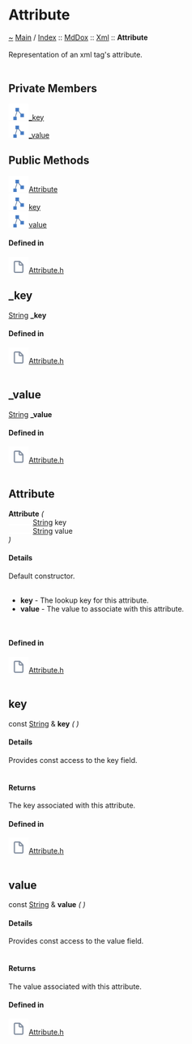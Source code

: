 <a id="attribute"></a>
<h1>Attribute</h1>
<a id="classMdDox_1_1Xml_1_1Attribute"></a>
<a id="mddoxxmlattribute"></a>
<a href="https://github.com/CharlesCarley/MdDox">~</a>
<a href="indexpage.md#main">Main</a>
<span class="inline-text">/</span>
<a href="index.md#index">Index</a>
<span class="inline-text">::</span>
<a href="namespaceMdDox.md#mddox">MdDox</a>
<span class="inline-text">::</span>
<a href="namespaceMdDox_1_1Xml.md#xml">Xml</a>
<span class="inline-text">::</span>
<span class="bold-text"><b>Attribute</b></span>
<br/>
<br/>
<span class="inline-text">Representation of an xml tag&apos;s attribute. </span>
<br/>
<br/>
<a id="private-members"></a>
<h2>Private Members</h2>
<span class="icon-list-item"><a href="#_key" class="icon-list-item"><img src="../images/class24px.svg" class="icon-list-item"/><span class="icon-list-item">_key</span>
</a>
</span>
<br/>
<span class="icon-list-item"><a href="#_value" class="icon-list-item"><img src="../images/class24px.svg" class="icon-list-item"/><span class="icon-list-item">_value</span>
</a>
</span>
<br/>
<a id="public-methods"></a>
<h2>Public Methods</h2>
<span class="icon-list-item"><a href="#attribute" class="icon-list-item"><img src="../images/class24px.svg" class="icon-list-item"/><span class="icon-list-item">Attribute</span>
</a>
</span>
<br/>
<span class="icon-list-item"><a href="#key" class="icon-list-item"><img src="../images/class24px.svg" class="icon-list-item"/><span class="icon-list-item">key</span>
</a>
</span>
<br/>
<span class="icon-list-item"><a href="#value" class="icon-list-item"><img src="../images/class24px.svg" class="icon-list-item"/><span class="icon-list-item">value</span>
</a>
</span>
<br/>
<a id="defined-in"></a>
<h4>Defined in</h4>
<span class="icon-list-item"><a href="https://github.com/CharlesCarley/MdDox/blob/master//Source/Xml/Attribute.h#L32" class="icon-list-item"><img src="../images/file24px.svg" class="icon-list-item"/><span class="icon-list-item">Attribute.h</span>
</a>
</span>
<br/>
<a id="_key"></a>
<h2>_key</h2>
<a href="namespaceMdDox.md#string">String</a>
<span class="bold-text"><b>_key</b></span>
<br/>
<a id="defined-in"></a>
<h4>Defined in</h4>
<span class="icon-list-item"><a href="https://github.com/CharlesCarley/MdDox/blob/master//Source/Xml/Attribute.h#L34" class="icon-list-item"><img src="../images/file24px.svg" class="icon-list-item"/><span class="icon-list-item">Attribute.h</span>
</a>
</span>
<br/>
<br/>
<a id="_value"></a>
<h2>_value</h2>
<a href="namespaceMdDox.md#string">String</a>
<span class="bold-text"><b>_value</b></span>
<br/>
<a id="defined-in"></a>
<h4>Defined in</h4>
<span class="icon-list-item"><a href="https://github.com/CharlesCarley/MdDox/blob/master//Source/Xml/Attribute.h#L35" class="icon-list-item"><img src="../images/file24px.svg" class="icon-list-item"/><span class="icon-list-item">Attribute.h</span>
</a>
</span>
<br/>
<br/>
<a id="attribute"></a>
<h2>Attribute</h2>
<span class="bold-text"><b>Attribute</b></span>
<span class="italic-text"><i>(</i></span>
<div class="paragraph">
<span class="paragraph"><img src="../images/horSpace24px.svg"/><a href="namespaceMdDox.md#string">String</a>
<span class="inline-text">key</span>
</span>
</div>
<div class="paragraph">
<span class="paragraph"><img src="../images/horSpace24px.svg"/><a href="namespaceMdDox.md#string">String</a>
<span class="inline-text">value</span>
</span>
</div>
<span class="italic-text"><i>)</i></span>
<a id="details"></a>
<h4>Details</h4>
<span class="inline-text">Default constructor. </span>
<br/>
<br/>
<ul>
<li><span class="bold-text"><b>key</b></span>
<span class="inline-text"> - </span>
<span class="inline-text">The lookup key for this attribute. </span>
</li>
<li><span class="bold-text"><b>value</b></span>
<span class="inline-text"> - </span>
<span class="inline-text">The value to associate with this attribute. </span>
</li>
</ul>
<br/>
<a id="defined-in"></a>
<h4>Defined in</h4>
<span class="icon-list-item"><a href="https://github.com/CharlesCarley/MdDox/blob/master//Source/Xml/Attribute.h#L43" class="icon-list-item"><img src="../images/file24px.svg" class="icon-list-item"/><span class="icon-list-item">Attribute.h</span>
</a>
</span>
<br/>
<br/>
<a id="key"></a>
<h2>key</h2>
<span class="inline-text">const </span>
<a href="namespaceMdDox.md#string">String</a>
<span class="inline-text"> &amp;</span>
<span class="bold-text"><b>key</b></span>
<span class="italic-text"><i>(</i></span>
<span class="italic-text"><i>)</i></span>
<a id="details"></a>
<h4>Details</h4>
<span class="inline-text">Provides const access to the key field. </span>
<br/>
<br/>
<a id="returns"></a>
<h4>Returns</h4>
<span class="inline-text">The key associated with this attribute. </span>
<br/>
<a id="defined-in"></a>
<h4>Defined in</h4>
<span class="icon-list-item"><a href="https://github.com/CharlesCarley/MdDox/blob/master//Source/Xml/Attribute.h#L49" class="icon-list-item"><img src="../images/file24px.svg" class="icon-list-item"/><span class="icon-list-item">Attribute.h</span>
</a>
</span>
<br/>
<br/>
<a id="value"></a>
<h2>value</h2>
<span class="inline-text">const </span>
<a href="namespaceMdDox.md#string">String</a>
<span class="inline-text"> &amp;</span>
<span class="bold-text"><b>value</b></span>
<span class="italic-text"><i>(</i></span>
<span class="italic-text"><i>)</i></span>
<a id="details"></a>
<h4>Details</h4>
<span class="inline-text">Provides const access to the value field. </span>
<br/>
<br/>
<a id="returns"></a>
<h4>Returns</h4>
<span class="inline-text">The value associated with this attribute. </span>
<br/>
<a id="defined-in"></a>
<h4>Defined in</h4>
<span class="icon-list-item"><a href="https://github.com/CharlesCarley/MdDox/blob/master//Source/Xml/Attribute.h#L55" class="icon-list-item"><img src="../images/file24px.svg" class="icon-list-item"/><span class="icon-list-item">Attribute.h</span>
</a>
</span>
<br/>
<br/>
</div>
</div>
</body>
</html>
